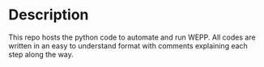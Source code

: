 # Description
This repo hosts the python code to automate and run WEPP.
All codes are written in an easy to understand format with comments explaining each step along the way.
